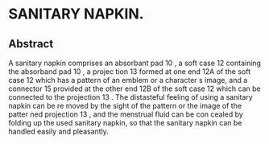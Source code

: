 # SANITARY NAPKIN.

## Abstract
A sanitary napkin comprises an absorbant pad 10 , a soft case 12 containing the absorband pad 10 , a projec tion 13 formed at one end 12A of the soft case 12 which has a pattern of an emblem or a character s image, and a connector 15 provided at the other end 12B of the soft case 12 which can be connected to the projection 13 . The distasteful feeling of using a sanitary napkin can be re moved by the sight of the pattern or the image of the patter ned projection 13 , and the menstrual fluid can be con cealed by folding up the used sanitary napkin, so that the sanitary napkin can be handled easily and pleasantly.